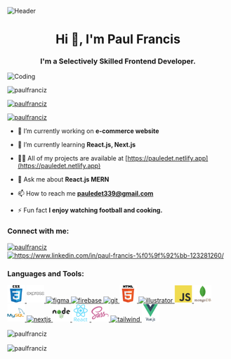 ![Header](![github-header-image](https://github.com/PaulFranciz/PaulFranciz/assets/112461104/c0c44a12-7c6f-4486-9c1c-315c8c44ab02)
)
<h1 align="center">Hi 👋, I'm Paul Francis</h1>
<h3 align="center">I'm a Selectively Skilled Frontend Developer.</h3>
<img src='https://user-images.githubusercontent.com/115187902/230700872-d5f44b85-56c7-4e27-80a4-6e2db901e60c.gif'width="400" alt="Coding" />

<p align="left"> <img src="https://komarev.com/ghpvc/?username=paulfranciz&label=Profile%20views&color=0e75b6&style=flat" alt="paulfranciz" /> </p>

<p align="left"> <a href="https://github.com/ryo-ma/github-profile-trophy"><img src="https://github-profile-trophy.vercel.app/?username=paulfranciz" alt="paulfranciz" /></a> </p>

<p align="left"> <a href="https://twitter.com/paulfranciz" target="blank"><img src="https://img.shields.io/twitter/follow/paulfranciz?logo=twitter&style=for-the-badge" alt="paulfranciz" /></a> </p>

- 🔭 I’m currently working on **e-commerce website**

- 🌱 I’m currently learning **React.js, Next.js**

- 👨‍💻 All of my projects are available at [https://pauledet.netlify.app](https://pauledet.netlify.app)

- 💬 Ask me about **React.js MERN**

- 📫 How to reach me **pauledet339@gmail.com**

- ⚡ Fun fact **I enjoy watching football and cooking.**

<h3 align="left">Connect with me:</h3>
<p align="left">
<a href="https://twitter.com/paulfranciz" target="blank"><img align="center" src="https://raw.githubusercontent.com/rahuldkjain/github-profile-readme-generator/master/src/images/icons/Social/twitter.svg" alt="paulfranciz" height="30" width="40" /></a>
<a href="https://linkedin.com/in/https://www.linkedin.com/in/paul-francis-%f0%9f%92%bb-123281260/" target="blank"><img align="center" src="https://raw.githubusercontent.com/rahuldkjain/github-profile-readme-generator/master/src/images/icons/Social/linked-in-alt.svg" alt="https://www.linkedin.com/in/paul-francis-%f0%9f%92%bb-123281260/" height="30" width="40" /></a>
</p>

<h3 align="left">Languages and Tools:</h3>
<p align="left"> <a href="https://www.w3schools.com/css/" target="_blank" rel="noreferrer"> <img src="https://raw.githubusercontent.com/devicons/devicon/master/icons/css3/css3-original-wordmark.svg" alt="css3" width="40" height="40"/> </a> <a href="https://expressjs.com" target="_blank" rel="noreferrer"> <img src="https://raw.githubusercontent.com/devicons/devicon/master/icons/express/express-original-wordmark.svg" alt="express" width="40" height="40"/> </a> <a href="https://www.figma.com/" target="_blank" rel="noreferrer"> <img src="https://www.vectorlogo.zone/logos/figma/figma-icon.svg" alt="figma" width="40" height="40"/> </a> <a href="https://firebase.google.com/" target="_blank" rel="noreferrer"> <img src="https://www.vectorlogo.zone/logos/firebase/firebase-icon.svg" alt="firebase" width="40" height="40"/> </a> <a href="https://git-scm.com/" target="_blank" rel="noreferrer"> <img src="https://www.vectorlogo.zone/logos/git-scm/git-scm-icon.svg" alt="git" width="40" height="40"/> </a> <a href="https://www.w3.org/html/" target="_blank" rel="noreferrer"> <img src="https://raw.githubusercontent.com/devicons/devicon/master/icons/html5/html5-original-wordmark.svg" alt="html5" width="40" height="40"/> </a> <a href="https://www.adobe.com/in/products/illustrator.html" target="_blank" rel="noreferrer"> <img src="https://www.vectorlogo.zone/logos/adobe_illustrator/adobe_illustrator-icon.svg" alt="illustrator" width="40" height="40"/> </a> <a href="https://developer.mozilla.org/en-US/docs/Web/JavaScript" target="_blank" rel="noreferrer"> <img src="https://raw.githubusercontent.com/devicons/devicon/master/icons/javascript/javascript-original.svg" alt="javascript" width="40" height="40"/> </a> <a href="https://www.mongodb.com/" target="_blank" rel="noreferrer"> <img src="https://raw.githubusercontent.com/devicons/devicon/master/icons/mongodb/mongodb-original-wordmark.svg" alt="mongodb" width="40" height="40"/> </a> <a href="https://www.mysql.com/" target="_blank" rel="noreferrer"> <img src="https://raw.githubusercontent.com/devicons/devicon/master/icons/mysql/mysql-original-wordmark.svg" alt="mysql" width="40" height="40"/> </a> <a href="https://nextjs.org/" target="_blank" rel="noreferrer"> <img src="https://cdn.worldvectorlogo.com/logos/nextjs-2.svg" alt="nextjs" width="40" height="40"/> </a> <a href="https://nodejs.org" target="_blank" rel="noreferrer"> <img src="https://raw.githubusercontent.com/devicons/devicon/master/icons/nodejs/nodejs-original-wordmark.svg" alt="nodejs" width="40" height="40"/> </a> <a href="https://reactjs.org/" target="_blank" rel="noreferrer"> <img src="https://raw.githubusercontent.com/devicons/devicon/master/icons/react/react-original-wordmark.svg" alt="react" width="40" height="40"/> </a> <a href="https://sass-lang.com" target="_blank" rel="noreferrer"> <img src="https://raw.githubusercontent.com/devicons/devicon/master/icons/sass/sass-original.svg" alt="sass" width="40" height="40"/> </a> <a href="https://tailwindcss.com/" target="_blank" rel="noreferrer"> <img src="https://www.vectorlogo.zone/logos/tailwindcss/tailwindcss-icon.svg" alt="tailwind" width="40" height="40"/> </a> <a href="https://vuejs.org/" target="_blank" rel="noreferrer"> <img src="https://raw.githubusercontent.com/devicons/devicon/master/icons/vuejs/vuejs-original-wordmark.svg" alt="vuejs" width="40" height="40"/> </a> </p>

<p><img align="center" src="https://github-readme-stats.vercel.app/api/top-langs?username=paulfranciz&show_icons=true&locale=en&layout=compact" alt="paulfranciz" /></p>

<p><img align="center" src="https://github-readme-streak-stats.herokuapp.com/?user=paulfranciz&" alt="paulfranciz" /></p>
